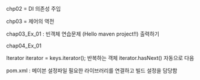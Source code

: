 chp02 = DI 의존성 주입


chp03 = 제어의 역전


chap03_Ex_01 : 빈객체 연습문제 (Hello maven project!!) 출력하기


chap04_Ex_01

Iterator<String> iterator = keys.iterator();
반복하는 객체
iterator.hasNext()
자동으로 다음


pom.xml : 메이븐 설정파일
필요한 라이브러리를 연결하고 빌드 설정을 담당함
